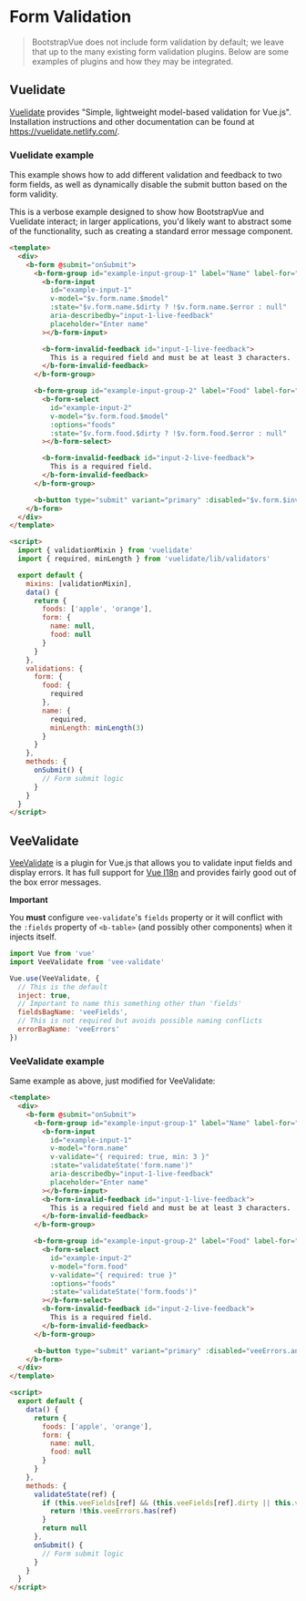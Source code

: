 # Form Validation

> BootstrapVue does not include form validation by default; we leave that up to the many existing
> form validation plugins. Below are some examples of plugins and how they may be integrated.

## Vuelidate

[Vuelidate](https://github.com/vuelidate/vuelidate/) provides "Simple, lightweight model-based
validation for Vue.js". Installation instructions and other documentation can be found at
https://vuelidate.netlify.com/.

### Vuelidate example

This example shows how to add different validation and feedback to two form fields, as well as
dynamically disable the submit button based on the form validity.

This is a verbose example designed to show how BootstrapVue and Vuelidate interact; in larger
applications, you'd likely want to abstract some of the functionality, such as creating a standard
error message component.

```html
<template>
  <div>
    <b-form @submit="onSubmit">
      <b-form-group id="example-input-group-1" label="Name" label-for="example-input-1">
        <b-form-input
          id="example-input-1"
          v-model="$v.form.name.$model"
          :state="$v.form.name.$dirty ? !$v.form.name.$error : null"
          aria-describedby="input-1-live-feedback"
          placeholder="Enter name"
        ></b-form-input>

        <b-form-invalid-feedback id="input-1-live-feedback">
          This is a required field and must be at least 3 characters.
        </b-form-invalid-feedback>
      </b-form-group>

      <b-form-group id="example-input-group-2" label="Food" label-for="example-input-2">
        <b-form-select
          id="example-input-2"
          v-model="$v.form.food.$model"
          :options="foods"
          :state="$v.form.food.$dirty ? !$v.form.food.$error : null"
        ></b-form-select>

        <b-form-invalid-feedback id="input-2-live-feedback">
          This is a required field.
        </b-form-invalid-feedback>
      </b-form-group>

      <b-button type="submit" variant="primary" :disabled="$v.form.$invalid">Submit</b-button>
    </b-form>
  </div>
</template>

<script>
  import { validationMixin } from 'vuelidate'
  import { required, minLength } from 'vuelidate/lib/validators'

  export default {
    mixins: [validationMixin],
    data() {
      return {
        foods: ['apple', 'orange'],
        form: {
          name: null,
          food: null
        }
      }
    },
    validations: {
      form: {
        food: {
          required
        },
        name: {
          required,
          minLength: minLength(3)
        }
      }
    },
    methods: {
      onSubmit() {
        // Form submit logic
      }
    }
  }
</script>
```

## VeeValidate

[VeeValidate](https://baianat.github.io/vee-validate/) is a plugin for Vue.js that allows you to
validate input fields and display errors. It has full support for
[Vue I18n](https://kazupon.github.io/vue-i18n/) and provides fairly good out of the box error
messages.

**Important**

You **must** configure `vee-validate`'s `fields` property or it will conflict with the `:fields`
property of `<b-table>` (and possibly other components) when it injects itself.

```js
import Vue from 'vue'
import VeeValidate from 'vee-validate'

Vue.use(VeeValidate, {
  // This is the default
  inject: true,
  // Important to name this something other than 'fields'
  fieldsBagName: 'veeFields',
  // This is not required but avoids possible naming conflicts
  errorBagName: 'veeErrors'
})
```

### VeeValidate example

Same example as above, just modified for VeeValidate:

```html
<template>
  <div>
    <b-form @submit="onSubmit">
      <b-form-group id="example-input-group-1" label="Name" label-for="example-input-1">
        <b-form-input
          id="example-input-1"
          v-model="form.name"
          v-validate="{ required: true, min: 3 }"
          :state="validateState('form.name')"
          aria-describedby="input-1-live-feedback"
          placeholder="Enter name"
        ></b-form-input>
        <b-form-invalid-feedback id="input-1-live-feedback">
          This is a required field and must be at least 3 characters.
        </b-form-invalid-feedback>
      </b-form-group>

      <b-form-group id="example-input-group-2" label="Food" label-for="example-input-2">
        <b-form-select
          id="example-input-2"
          v-model="form.food"
          v-validate="{ required: true }"
          :options="foods"
          :state="validateState('form.foods')"
        ></b-form-select>
        <b-form-invalid-feedback id="input-2-live-feedback">
          This is a required field.
        </b-form-invalid-feedback>
      </b-form-group>

      <b-button type="submit" variant="primary" :disabled="veeErrors.any()">Submit</b-button>
    </b-form>
  </div>
</template>

<script>
  export default {
    data() {
      return {
        foods: ['apple', 'orange'],
        form: {
          name: null,
          food: null
        }
      }
    },
    methods: {
      validateState(ref) {
        if (this.veeFields[ref] && (this.veeFields[ref].dirty || this.veeFields[ref].validated)) {
          return !this.veeErrors.has(ref)
        }
        return null
      },
      onSubmit() {
        // Form submit logic
      }
    }
  }
</script>
```
